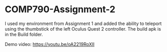 # COMP790-Assignment-2

I used my environment from Assignment 1 and added the ability to teleport using the thumbstick of the left Oculus Quest 2 controller.
The build apk is in the Build folder.

Demo video: https://youtu.be/oA2219RoXII
